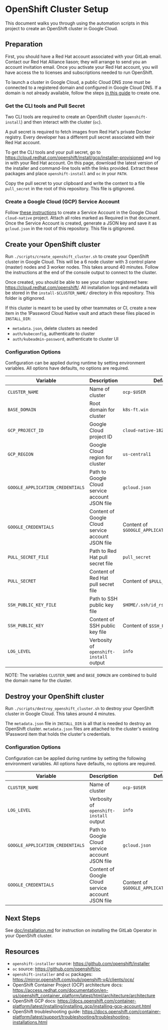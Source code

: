 # OpenShift Cluster Setup

This document walks you through using the automation scripts in this project to create an OpenShift cluster in Google Cloud.

## Preparation

First, you should have a Red Hat account associated with your GitLab email.
Contact our Red Hat Alliance liason; they will arrange to send you an account invitation email. Once you activate your Red Hat account, you will have access the to licenses and subscriptions needed to run OpenShift.

To launch a cluster in Google Cloud, a public Cloud DNS zone must be connected to a registered domain and configured in Google Cloud DNS. If a domain is not already available, follow the steps [in this guide](https://github.com/openshift/installer/blob/master/docs/user/gcp/dns.md) to create one.

### Get the CLI tools and Pull Secret

Two CLI tools are required to create an OpenShift cluster (`openshift-install`) and then interact with the cluster (`oc`).

A pull secret is required to fetch images from Red Hat's private Docker registry.
Every developer has a different pull secret associated with their Red Hat account.

To get the CLI tools and your pull secret, go to <https://cloud.redhat.com/openshift/install/gcp/installer-provisioned> and log in with your Red Hat account.
On this page, download the latest version of the installer and command-line tools with the links provided. Extract these packages and place `openshift-install` and `oc` in your `PATH`.

Copy the pull secret to your clipboard and write the content to a file `pull_secret` in the root of this repository. This file is gitignored.

### Create a Google Cloud (GCP) Service Account

Follow [these instructions](https://docs.openshift.com/container-platform/4.5/installing/installing_gcp/installing-gcp-account.html#installation-gcp-service-account_installing-gcp-account) to create a Service Account in the Google Cloud `cloud-native` project. Attach all roles marked as Required in that document.
Once the Service Account is created, generate a JSON key and save it as `gcloud.json` in the root of this repository. This file is gitignored.

## Create your OpenShift cluster

Run `./scripts/create_openshift_cluster.sh` to create your OpenShift cluster in Google Cloud.
This will be a 6 node cluster with 3 control plane (master) nodes and 3 worker nodes. This takes around 40 minutes. Follow the instructions at the end of the console output to connect to the cluster.

Once created, you should be able to see your cluster registered here: <https://cloud.redhat.com/openshift/>. All installation logs and metadata will be stored in the `install-$CLUSTER_NAME/` directory in this repository. This folder is gitignored.

If this cluster is meant to be used by other teammates or CI, create a new item in the 1Password Cloud Native vault and attach these files placed in `INSTALL_DIR`:

- `metadata.json`, delete clusters as needed
- `auth/kubeconfig`, authenticate to cluster
- `auth/kubeadmin-password`, authenticate to cluster UI

### Configuration Options

Configuration can be applied during runtime by setting environment variables. All options have defaults, no options are required.

| Variable              | Description                                               | Default |
|-----------------------|-----------------------------------------------------------|---------|
| `CLUSTER_NAME`        | Name of cluster                                           | `ocp-$USER` |
| `BASE_DOMAIN`         | Root domain for cluster                                   | `k8s-ft.win` |
| `GCP_PROJECT_ID`      | Google Cloud project ID                                   | `cloud-native-182609` |
| `GCP_REGION`          | Google Cloud region for cluster                           | `us-central1` |
| `GOOGLE_APPLICATION_CREDENTIALS` | Path to Google Cloud service account JSON file | `gcloud.json` |
| `GOOGLE_CREDENTIALS`  | Content of Google Cloud service account JSON file         | Content of `$GOOGLE_APPLICATION_CREDENTIALS` |
| `PULL_SECRET_FILE`    | Path to Red Hat pull secret file                          | `pull_secret` |
| `PULL_SECRET`         | Content of Red Hat pull secret file                       | Content of `$PULL_SECRET_FILE` |
| `SSH_PUBLIC_KEY_FILE` | Path to SSH public key file                               | `$HOME/.ssh/id_rsa.pub` |
| `SSH_PUBLIC_KEY`      | Content of SSH public key file                            | Content of `$SSH_PUBLIC_KEY_FILE` |
| `LOG_LEVEL`           | Verbosity of `openshift-install` output                   | `info` |

NOTE:
The variables `CLUSTER_NAME` and `BASE_DOMAIN` are combined to build the domain name for the cluster.

## Destroy your OpenShift cluster

Run `./scripts/destroy_openshift_cluster.sh` to destroy your OpenShift cluster in Google Cloud. This takes around 4 minutes.

The `metadata.json` file in `INSTALL_DIR` is all that is needed to destroy an OpenShift cluster. `metadata.json` files are attached to the cluster's existing 1Password item that  holds the cluster's credentials.

### Configuration Options

Configuration can be applied during runtime by setting the following environment variables. All options have defaults, no options are required.

| Variable | Description | Default |
| - | - | - |
| `CLUSTER_NAME` | Name of cluster | `ocp-$USER` |
| `LOG_LEVEL` | Verbosity of `openshift-install` output | `info` |
| `GOOGLE_APPLICATION_CREDENTIALS` | Path to Google Cloud service account JSON file | `gcloud.json` |
| `GOOGLE_CREDENTIALS` | Content of Google Cloud service account JSON file | Content of `$GOOGLE_APPLICATION_CREDENTIALS` |

## Next Steps

See [doc/installation.md](installation.md) for instruction on installing the GitLab Operator in your OpenShift cluster.

## Resources

- `openshift-installer` source: <https://github.com/openshift/installer>
- `oc` source: <https://github.com/openshift/oc>
- `openshift-installer` and `oc` packages: <https://mirror.openshift.com/pub/openshift-v4/clients/ocp/>
- OpenShift Container Project (OCP) architecture docs: <https://access.redhat.com/documentation/en-us/openshift_container_platform/latest/html/architecture/architecture>
- OpenShift GCP docs: <https://docs.openshift.com/container-platform/latest/installing/installing_gcp/installing-gcp-account.html>
- OpenShift troubleshooting guide: <https://docs.openshift.com/container-platform/latest/support/troubleshooting/troubleshooting-installations.html>
